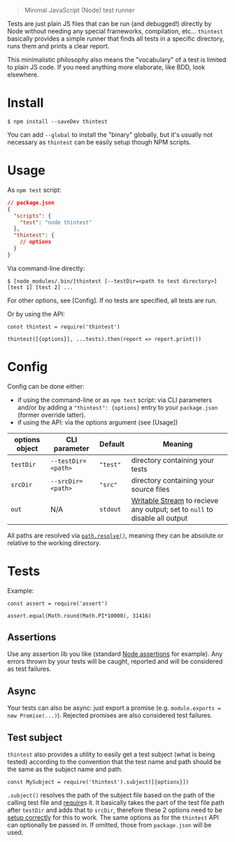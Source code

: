 > Minimal JavaScript (Node) test runner

Tests are just plain JS files that can be run (and debugged!) directly by Node without needing any special frameworks, compilation, etc...
`thintest` basically provides a simple runner that finds all tests in a specific directory, runs them and prints a clear report.

This minimalistic philosophy also means the "vocabulary" of a test is limited to plain JS code.
If you need anything more elaborate, like BDD, look elsewhere.

# Install

```
$ npm install --saveDev thintest
```
You can add ``--global`` to install the "binary" globally, but it's usually not necessary as `thintest` can be easily setup though NPM scripts.

# Usage

As `npm test` script:

```json
// package.json
{
  "scripts": {
    "test": "node thintest"
  },
  "thintest": {
    // options
  }
}
```

Via command-line directly:
```
$ [node_modules/.bin/]thintest [--testDir=<path to test directory>] [test 1] [test 2] ... 
```
For other options, see [Config]. If no tests are specified, all tests are run.

Or by using the API:
```ecmascript 6
const thintest = require('thintest')

thintest([{options}], ...tests).then(report => report.print())
```

# Config

Config can be done either:

* if using the command-line or as `npm test` script: 
  via CLI parameters and/or by adding a `"thintest": {options}` entry to your `package.json` (former override latter).
* if using the API: via the options argument (see [Usage])

options object | CLI parameter      | Default  | Meaning
---------------|--------------------|----------|--------
`testDir`      | `--testDir=<path>` | `"test"` | directory containing your tests
`srcDir`       | `--srcDir=<path>`  | `"src"`  | directory containing your source files
`out`          | N/A                | `stdout` | [Writable Stream](https://nodejs.org/api/stream.html#stream_writable_streams) to recieve any output; set to `null` to disable all output

All paths are resolved via [`path.resolve()`](https://nodejs.org/api/path.html#path_path_resolve_paths), 
meaning they can be absolute or relative to the working directory.
 
# Tests

Example:

```ecmascript 6
const assert = require('assert')

assert.equal(Math.round(Math.PI*10000), 31416)
```

## Assertions

Use any assertion lib you like (standard [Node assertions](https://nodejs.org/api/assert.html) for example).
Any errors thrown by your tests will be caught, reported and will be considered as test failures.

## Async

Your tests can also be async: just export a promise (e.g. `module.exports = new Promise(...)`).
Rejected promises are also considered test failures.

## Test subject

`thintest` also provides a utility to easily get a test subject (what is being tested) according to the convention that 
the test name and path should be the same as the subject name and path.

```ecmascript 6
const MySubject = require('thintest').subject([{options}])
```
`.subject()` resolves the path of the subject file based on the path of the calling test file 
and [require](https://nodejs.org/api/globals.html#globals_require)s it.
It basically takes the part of the test file path after `testDir` and adds that to `srcDir`, therefore these 2 options 
need to be [setup correctly](Config) for this to work.
The same options as for the `thintest` API can optionally be passed in.
If omitted, those from `package.json` will be used.